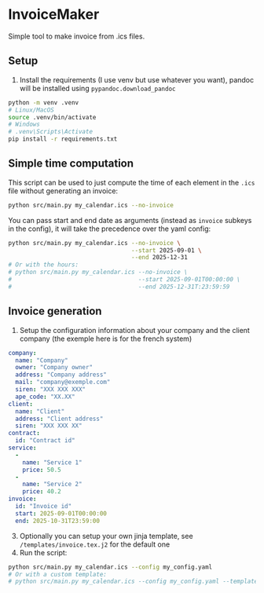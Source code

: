 # InvoiceMaker

Simple tool to make invoice from .ics files.

## Setup

1. Install the requirements (I use venv but use whatever you want), pandoc will be installed using `pypandoc.download_pandoc`

```bash
python -m venv .venv
# Linux/MacOS
source .venv/bin/activate
# Windows
# .venv\Scripts\Activate
pip install -r requirements.txt
```

## Simple time computation

This script can be used to just compute the time of each element in the `.ics` file without generating an invoice:
```bash
python src/main.py my_calendar.ics --no-invoice
```
You can pass start and end date as arguments (instead as `invoice` subkeys in the config),
it will take the precedence over the yaml config:

```bash
python src/main.py my_calendar.ics --no-invoice \
                                   --start 2025-09-01 \
                                   --end 2025-12-31
# Or with the hours:
# python src/main.py my_calendar.ics --no-invoice \
#                                    --start 2025-09-01T00:00:00 \
#                                    --end 2025-12-31T:23:59:59
```

## Invoice generation


1. Setup the configuration information about your company and the client company (the exemple here is for the french system)

```yaml
company:
  name: "Company"
  owner: "Company owner"
  address: "Company address"
  mail: "company@exemple.com"
  siren: "XXX XXX XXX"
  ape_code: "XX.XX"
client:
  name: "Client"
  address: "Client address"
  siren: "XXX XXX XX"
contract:
  id: "Contract id"
service:
  -
    name: "Service 1"
    price: 50.5
  -
    name: "Service 2"
    price: 40.2
invoice:
  id: "Invoice id"
  start: 2025-09-01T00:00:00
  end: 2025-10-31T23:59:00
```

3. Optionally you can setup your own jinja template, see `/templates/invoice.tex.j2` for the default one
4. Run the script:
```bash
python src/main.py my_calendar.ics --config my_config.yaml
# Or with a custom template:
# python src/main.py my_calendar.ics --config my_config.yaml --template my_template.tex.j2
```
